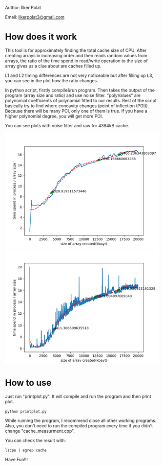 Author: İlker Polat

Email: ilkerpolat3@gmail.com

# How does it work
This tool is for approximately finding the total cache size of CPU. After creating arrays in increasing order and then reads random values from arrays, the ratio of the time spend in read/write operation to the size of array gives us a clue about are caches filled up. 

L1 and L2 timing differences are not very noticeable but after filling up L3, you can see in the plot how the ratio changes. 

In python script, firstly compile&run program. Then takes the output of the program (array size and ratio) and use noise filter. "polyValues" are polynomial coefficients of polynomial fitted to our results. Rest of the script basically try to find where concavity changes (point of inflection (POI)). Because there will be many POI, only one of them is true. If you have a higher polynomial degree, you will get more POI. 

You can see plots with noise filter and raw for 4384kB cache.

![alt text](https://github.com/ilkerpolat6/cache_measurement/blob/master/filtered_plot.png)
![alt text](https://github.com/ilkerpolat6/cache_measurement/blob/master/raw_plot.png)

# How to use

Just run "printplot.py". It will compile and run the program and then print plot.

`python printplot.py`

While running the program, I recommend close all other working programs. Also, you don't need to run the compiled program every time if you didn't change "cache_measurment.cpp".

You can check the result with:

`lscpu | egrep cache`

Have Fun!!!
